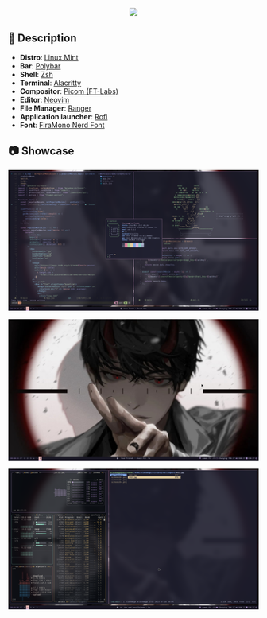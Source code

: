 <div align="center">
    <p></p>
    <a href="https://github.com/zemmsoares/awesome-rices">
        <img src="https://raw.githubusercontent.com/zemmsoares/awesome-rices/main/assets/awesome-rice-badge.svg">
    </a>
</div>

## 🌸 Description

- **Distro**: [Linux Mint](https://linuxmint.com/)
- **Bar**: [Polybar](https://github.com/polybar/polybar)
- **Shell**: [Zsh](https://www.zsh.org/)
- **Terminal**: [Alacritty](https://alacritty.org)
- **Compositor**: [Picom (FT-Labs)](https://github.com/FT-Labs/picom)
- **Editor**: [Neovim](https://neovim.io/)
- **File Manager**: [Ranger](https://github.com/ranger/ranger)
- **Application launcher**: [Rofi](https://github.com/davatorium/rofi)
- **Font**: [FiraMono Nerd Font](https://www.nerdfonts.com/font-downloads)

## 📷 Showcase

![picture 1](https://github.com/Blxckmage/dotfiles/blob/main/.assets/picture-1.png)

![picture 2](https://github.com/Blxckmage/dotfiles/blob/main/.assets/picture-2.png)

![picture 3](https://github.com/Blxckmage/dotfiles/blob/main/.assets/picture-3.png)
